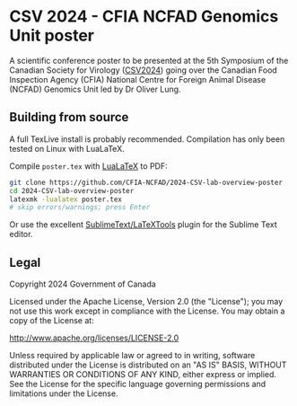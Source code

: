 # CSV 2024 - CFIA NCFAD Genomics Unit poster

A scientific conference poster to be presented at the 5th Symposium of the Canadian Society for Virology ([CSV2024](https://harlowagency.swoogo.com/CSV)) going over the Canadian Food Inspection Agency (CFIA) National Centre for Foreign Animal Disease (NCFAD) Genomics Unit led by Dr Oliver Lung.

## Building from source

A full TexLive install is probably recommended. Compilation has only been tested on Linux with LuaLaTeX.

Compile `poster.tex` with [LuaLaTeX](https://www.luatex.org/) to PDF:

```bash
git clone https://github.com/CFIA-NCFAD/2024-CSV-lab-overview-poster
cd 2024-CSV-lab-overview-poster
latexmk -lualatex poster.tex
# skip errors/warnings; press Enter
```

Or use the excellent [SublimeText/LaTeXTools](https://github.com/SublimeText/LaTeXTools/) plugin for the Sublime Text editor.

## Legal

Copyright 2024 Government of Canada

Licensed under the Apache License, Version 2.0 (the "License"); you may not use this work except in compliance with the License. You may obtain a copy of the License at:

http://www.apache.org/licenses/LICENSE-2.0

Unless required by applicable law or agreed to in writing, software distributed under the License is distributed on an "AS IS" BASIS, WITHOUT WARRANTIES OR CONDITIONS OF ANY KIND, either express or implied. See the License for the specific language governing permissions and limitations under the License.
